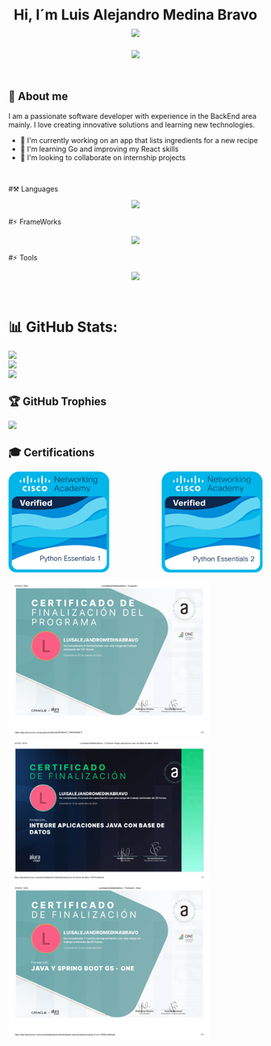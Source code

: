 
<h1 align="center"><b>Hi, I´m Luis Alejandro Medina Bravo </b><img src="https://media.giphy.com/media/hvRJCLFzcasrR4ia7z/giphy.gif" width="35"></h1>

<p align="center">
  <a href="https://github.com/DenverCoder1/readme-typing-svg"><img src="https://readme-typing-svg.herokuapp.com?font=Time+New+Roman&color=cyan&size=25&center=true&vCenter=true&width=600&height=100&lines=student-at-the-University-of-Nariño,;Junior-Developer,;Active+Learner/Researcher,;Love+to+learn+new+stuff"></a>
</p>
<br>

## 🚀 About me

I am a passionate software developer with experience in the BackEnd area mainly. I love creating innovative solutions and learning new technologies.

- 🔭 I'm currently working on an app that lists ingredients for a new recipe
- 🌱 I'm learning Go and improving my React skills
- 👯 I'm looking to collaborate on internship projects

<br>


#⚒️ Languages
<p align="center">
  <a href="https://skillicons.dev">
    <img src="https://skillicons.dev/icons?i=js,ts,html,css,java,python" />
  </a>
</p>

#⚡ FrameWorks
<p align="center">
  <a href="https://skillicons.dev">
    <img src="https://skillicons.dev/icons?i=django,react,nextjs,svelte" />
  </a>
</p>

#⚡ Tools
<p align="center">
  <a href="https://skillicons.dev">
    <img src="https://skillicons.dev/icons?i=git,github,vscode" />
  </a>
</p>



<br>



# 📊 GitHub Stats:
![](https://github-readme-stats.vercel.app/api?username=kiaX45&theme=transparent&hide_border=false&include_all_commits=true&count_private=false)<br/>
![](https://github-readme-streak-stats.herokuapp.com/?user=kiaX45&theme=transparent&hide_border=false)<br/>
![](https://github-readme-stats.vercel.app/api/top-langs/?username=kiaX45&theme=transparent&hide_border=false&include_all_commits=true&count_private=false&layout=compact)

## 🏆 GitHub Trophies
![](https://github-profile-trophy.vercel.app/?username=kiaX45&theme=radical&no-frame=true&no-bg=false&margin-w=4)

## 🎓 Certifications

<div style="display: flex; justify-content: space-between;">
  <img src="./images/python-essentials-1.1.png" alt="Imagen 1" width="200" style="margin-right: 20px; border-radius: 10px;">
  <img src="./images/python-essentials-2.png" alt="Imagen 2" width="200" style="border-radius: 10px;">
</div>


<br>

<img src="./images/Completo.png" alt="Imagen 2" width="400" style="border-radius: 10px;">
<img src="./images/Base.png" alt="Imagen 2" width="400" style="border-radius: 10px;">
<img src="./images/Spring.png" alt="Imagen 2" width="400" style="border-radius: 10px;">




